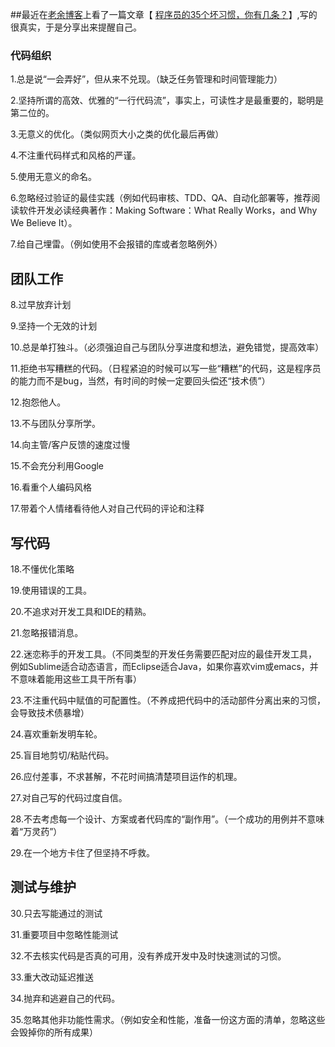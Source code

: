 ##最近在[老余博客](http://www.xjqyc.cn/)上看了一篇文章【 [程序员的35个坏习惯，你有几条？](https://www.cnblogs.com/yuyong970919/p/10314158.html)】,写的很真实，于是分享出来提醒自己。

### **代码组织**

1.总是说“一会弄好”，但从来不兑现。（缺乏任务管理和时间管理能力）

2.坚持所谓的高效、优雅的“一行代码流”，事实上，可读性才是最重要的，聪明是第二位的。

3.无意义的优化。（类似网页大小之类的优化最后再做）

4.不注重代码样式和风格的严谨。

5.使用无意义的命名。

6.忽略经过验证的最佳实践（例如代码审核、TDD、QA、自动化部署等，推荐阅读软件开发必读经典著作：Making Software：What Really Works，and Why We Believe It）。

7.给自己埋雷。（例如使用不会报错的库或者忽略例外）

## **团队工作**

8.过早放弃计划

9.坚持一个无效的计划

10.总是单打独斗。（必须强迫自己与团队分享进度和想法，避免错觉，提高效率）

11.拒绝书写糟糕的代码。（日程紧迫的时候可以写一些“糟糕”的代码，这是程序员的能力而不是bug，当然，有时间的时候一定要回头偿还“技术债”）

12.抱怨他人。

13.不与团队分享所学。

14.向主管/客户反馈的速度过慢

15.不会充分利用Google

16.看重个人编码风格

17.带着个人情绪看待他人对自己代码的评论和注释

## **写代码**

18.不懂优化策略

19.使用错误的工具。

20.不追求对开发工具和IDE的精熟。

21.忽略报错消息。

22.迷恋称手的开发工具。（不同类型的开发任务需要匹配对应的最佳开发工具，例如Sublime适合动态语言，而Eclipse适合Java，如果你喜欢vim或emacs，并不意味着能用这些工具干所有事）

23.不注重代码中赋值的可配置性。（不养成把代码中的活动部件分离出来的习惯，会导致技术债暴增）

24.喜欢重新发明车轮。

25.盲目地剪切/粘贴代码。

26.应付差事，不求甚解，不花时间搞清楚项目运作的机理。

27.对自己写的代码过度自信。

28.不去考虑每一个设计、方案或者代码库的“副作用”。（一个成功的用例并不意味着“万灵药”）

29.在一个地方卡住了但坚持不呼救。

## **测试与维护**

30.只去写能通过的测试

31.重要项目中忽略性能测试

32.不去核实代码是否真的可用，没有养成开发中及时快速测试的习惯。

33.重大改动延迟推送

34.抛弃和逃避自己的代码。

35.忽略其他非功能性需求。（例如安全和性能，准备一份这方面的清单，忽略这些会毁掉你的所有成果）
